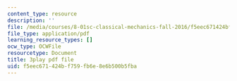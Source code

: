 ```yaml
---
content_type: resource
description: ''
file: /media/courses/8-01sc-classical-mechanics-fall-2016/f5eec671424bf759fb6e8e6b500b5fba_dvWKCH0ocu8.pdf
file_type: application/pdf
learning_resource_types: []
ocw_type: OCWFile
resourcetype: Document
title: 3play pdf file
uid: f5eec671-424b-f759-fb6e-8e6b500b5fba
---
```

